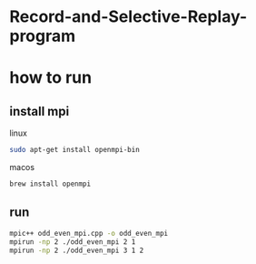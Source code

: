 # Record-and-Selective-Replay-program

# how to run
## install mpi
linux
```bash
sudo apt-get install openmpi-bin
```

macos
```bash
brew install openmpi
```

## run

```bash
mpic++ odd_even_mpi.cpp -o odd_even_mpi
mpirun -np 2 ./odd_even_mpi 2 1
mpirun -np 2 ./odd_even_mpi 3 1 2
```
